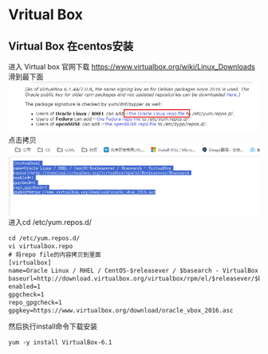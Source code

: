 # Vritual Box
## Virtual Box 在centos安装
进入 Virtual box 官网下载
https://www.virtualbox.org/wiki/Linux_Downloads
滑到最下面
![Alt text](images/image.png)
点击拷贝
![Alt text](images/image-1.png)
进入cd /etc/yum.repos.d/
```shell
cd /etc/yum.repos.d/
vi virtualbox.repo 
# 将repo file的内容拷贝到里面
[virtualbox]
name=Oracle Linux / RHEL / CentOS-$releasever / $basearch - VirtualBox
baseurl=http://download.virtualbox.org/virtualbox/rpm/el/$releasever/$basearch
enabled=1
gpgcheck=1
repo_gpgcheck=1
gpgkey=https://www.virtualbox.org/download/oracle_vbox_2016.asc
```
然后执行install命令下载安装
```shell
yum -y install VirtualBox-6.1
```